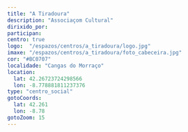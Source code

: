 ```yaml
---
title: "A Tiradoura"
description: "Associaçom Cultural"
dirixido_por: 
participan:
centro: true
logo:  "/espazos/centros/a_tiradoura/logo.jpg"
imaxe: "/espazos/centros/a_tiradoura/foto_cabeceira.jpg"
cor: "#BC0707"
localidade: "Cangas do Morraço"
location:
  lat: 42.26723724298566
  lon: -8.778881811237376
type: "centro_social"
gotoCoords:
  lat: 42.261
  lon: -8.78
gotoZoom: 15
---
```

